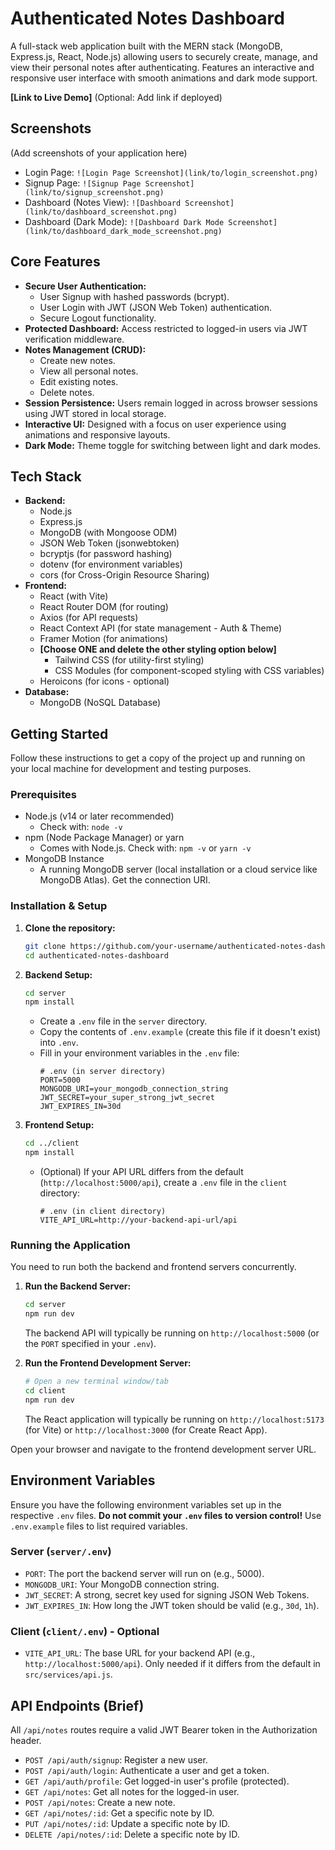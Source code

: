 # Authenticated Notes Dashboard

A full-stack web application built with the MERN stack (MongoDB, Express.js, React, Node.js) allowing users to securely create, manage, and view their personal notes after authenticating. Features an interactive and responsive user interface with smooth animations and dark mode support.

**[Link to Live Demo]** (Optional: Add link if deployed)

## Screenshots

(Add screenshots of your application here)

*   Login Page: `![Login Page Screenshot](link/to/login_screenshot.png)`
*   Signup Page: `![Signup Page Screenshot](link/to/signup_screenshot.png)`
*   Dashboard (Notes View): `![Dashboard Screenshot](link/to/dashboard_screenshot.png)`
*   Dashboard (Dark Mode): `![Dashboard Dark Mode Screenshot](link/to/dashboard_dark_mode_screenshot.png)`

## Core Features

*   **Secure User Authentication:**
    *   User Signup with hashed passwords (bcrypt).
    *   User Login with JWT (JSON Web Token) authentication.
    *   Secure Logout functionality.
*   **Protected Dashboard:** Access restricted to logged-in users via JWT verification middleware.
*   **Notes Management (CRUD):**
    *   Create new notes.
    *   View all personal notes.
    *   Edit existing notes.
    *   Delete notes.
*   **Session Persistence:** Users remain logged in across browser sessions using JWT stored in local storage.
*   **Interactive UI:** Designed with a focus on user experience using animations and responsive layouts.
*   **Dark Mode:** Theme toggle for switching between light and dark modes.

## Tech Stack

*   **Backend:**
    *   Node.js
    *   Express.js
    *   MongoDB (with Mongoose ODM)
    *   JSON Web Token (jsonwebtoken)
    *   bcryptjs (for password hashing)
    *   dotenv (for environment variables)
    *   cors (for Cross-Origin Resource Sharing)
*   **Frontend:**
    *   React (with Vite)
    *   React Router DOM (for routing)
    *   Axios (for API requests)
    *   React Context API (for state management - Auth & Theme)
    *   Framer Motion (for animations)
    *   **[Choose ONE and delete the other styling option below]**
        *   Tailwind CSS (for utility-first styling)
        *   CSS Modules (for component-scoped styling with CSS variables)
    *   Heroicons (for icons - optional)
*   **Database:**
    *   MongoDB (NoSQL Database)

## Getting Started

Follow these instructions to get a copy of the project up and running on your local machine for development and testing purposes.

### Prerequisites

*   Node.js (v14 or later recommended)
    *   Check with: `node -v`
*   npm (Node Package Manager) or yarn
    *   Comes with Node.js. Check with: `npm -v` or `yarn -v`
*   MongoDB Instance
    *   A running MongoDB server (local installation or a cloud service like MongoDB Atlas). Get the connection URI.

### Installation & Setup

1.  **Clone the repository:**
    ```bash
    git clone https://github.com/your-username/authenticated-notes-dashboard.git
    cd authenticated-notes-dashboard
    ```

2.  **Backend Setup:**
    ```bash
    cd server
    npm install
    ```
    *   Create a `.env` file in the `server` directory.
    *   Copy the contents of `.env.example` (create this file if it doesn't exist) into `.env`.
    *   Fill in your environment variables in the `.env` file:
        ```env
        # .env (in server directory)
        PORT=5000
        MONGODB_URI=your_mongodb_connection_string
        JWT_SECRET=your_super_strong_jwt_secret
        JWT_EXPIRES_IN=30d
        ```

3.  **Frontend Setup:**
    ```bash
    cd ../client
    npm install
    ```
    *   (Optional) If your API URL differs from the default (`http://localhost:5000/api`), create a `.env` file in the `client` directory:
        ```env
        # .env (in client directory)
        VITE_API_URL=http://your-backend-api-url/api
        ```

### Running the Application

You need to run both the backend and frontend servers concurrently.

1.  **Run the Backend Server:**
    ```bash
    cd server
    npm run dev
    ```
    The backend API will typically be running on `http://localhost:5000` (or the `PORT` specified in your `.env`).

2.  **Run the Frontend Development Server:**
    ```bash
    # Open a new terminal window/tab
    cd client
    npm run dev
    ```
    The React application will typically be running on `http://localhost:5173` (for Vite) or `http://localhost:3000` (for Create React App).

Open your browser and navigate to the frontend development server URL.

## Environment Variables

Ensure you have the following environment variables set up in the respective `.env` files. **Do not commit your `.env` files to version control!** Use `.env.example` files to list required variables.

### Server (`server/.env`)

*   `PORT`: The port the backend server will run on (e.g., 5000).
*   `MONGODB_URI`: Your MongoDB connection string.
*   `JWT_SECRET`: A strong, secret key used for signing JSON Web Tokens.
*   `JWT_EXPIRES_IN`: How long the JWT token should be valid (e.g., `30d`, `1h`).

### Client (`client/.env`) - Optional

*   `VITE_API_URL`: The base URL for your backend API (e.g., `http://localhost:5000/api`). Only needed if it differs from the default in `src/services/api.js`.

## API Endpoints (Brief)

All `/api/notes` routes require a valid JWT Bearer token in the Authorization header.

*   `POST /api/auth/signup`: Register a new user.
*   `POST /api/auth/login`: Authenticate a user and get a token.
*   `GET /api/auth/profile`: Get logged-in user's profile (protected).
*   `GET /api/notes`: Get all notes for the logged-in user.
*   `POST /api/notes`: Create a new note.
*   `GET /api/notes/:id`: Get a specific note by ID.
*   `PUT /api/notes/:id`: Update a specific note by ID.
*   `DELETE /api/notes/:id`: Delete a specific note by ID.

